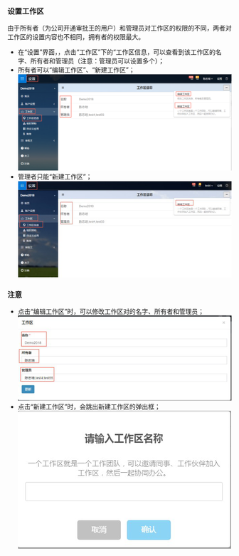### 设置工作区
由于所有者（为公司开通审批王的用户）和管理员对工作区的权限的不同，两者对工作区的设置内容也不相同，拥有者的权限最大。<br>
- 在“设置”界面，，点击“工作区”下的“工作区信息，可以查看到该工作区的名字、所有者和管理员（注意：管理员可以设置多个）；
- 所有者可以“编辑工作区”、“新建工作区”；<br>
![](images/工作区1.png)
- 管理者只能“新建工作区”；<br>
![](images/工作区2.png)
### 注意
- 点击“编辑工作区”时，可以修改工作区对的名字、所有者和管理员；<br>
![](images/工作区3.png)
- 点击“新建工作区”时，会跳出新建工作区的弹出框；<br>
![](images/工作区4.png)

